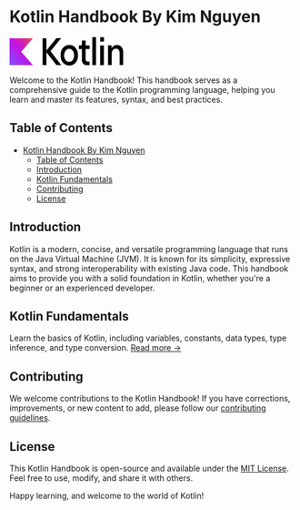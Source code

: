 # Kotlin Handbook By Kim Nguyen

<img src="kotlin-logo.png" alt="Kotlin Logo" width="200" height="50">

Welcome to the Kotlin Handbook! This handbook serves as a comprehensive guide to the Kotlin programming language, helping you learn and master its features, syntax, and best practices.

## Table of Contents

- [Kotlin Handbook By Kim Nguyen](#kotlin-handbook-by-kim-nguyen)
  - [Table of Contents](#table-of-contents)
  - [Introduction](#introduction)
  - [Kotlin Fundamentals](#kotlin-fundamentals)
  - [Contributing](#contributing)
  - [License](#license)

## Introduction

Kotlin is a modern, concise, and versatile programming language that runs on the Java Virtual Machine (JVM). It is known for its simplicity, expressive syntax, and strong interoperability with existing Java code. This handbook aims to provide you with a solid foundation in Kotlin, whether you're a beginner or an experienced developer.

## Kotlin Fundamentals

Learn the basics of Kotlin, including variables, constants, data types, type inference, and type conversion. [Read more →](docs/kotlinFundamentals/kotlin-fundamentals.md)

## Contributing

We welcome contributions to the Kotlin Handbook! If you have corrections, improvements, or new content to add, please follow our [contributing guidelines](CONTRIBUTING.md).

## License

This Kotlin Handbook is open-source and available under the [MIT License](LICENSE.md). Feel free to use, modify, and share it with others.

Happy learning, and welcome to the world of Kotlin!
